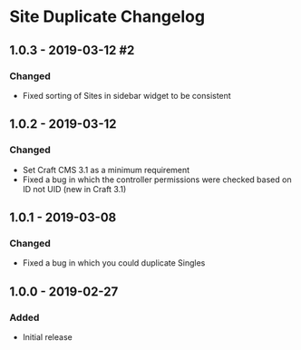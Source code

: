 # Site Duplicate Changelog

## 1.0.3 - 2019-03-12 #2
### Changed
* Fixed sorting of Sites in sidebar widget to be consistent

## 1.0.2 - 2019-03-12
### Changed
* Set Craft CMS 3.1 as a minimum requirement
* Fixed a bug in which the controller permissions were checked based on ID not UID (new in Craft 3.1)

## 1.0.1 - 2019-03-08
### Changed
* Fixed a bug in which you could duplicate Singles

## 1.0.0 - 2019-02-27
### Added
* Initial release
